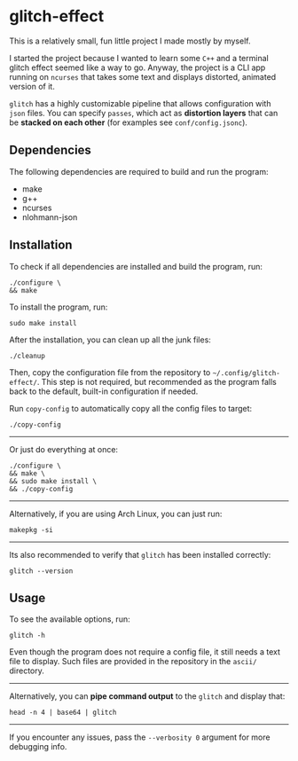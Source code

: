 # glitch-effect
This is a relatively small, fun little project I made mostly by myself.

I started the project because I wanted to learn some `C++` and a terminal
glitch effect seemed like a way to go.
Anyway, the project is a CLI app running on `ncurses` that takes some text
and displays distorted, animated version of it.

`glitch` has a highly customizable pipeline that allows configuration with
`json` files. You can specify `passes`, which act as **distortion layers** that
can be **stacked on each other** (for examples see `conf/config.jsonc`).


## Dependencies
The following dependencies are required to build and run the program:

* make
* g++
* ncurses
* nlohmann-json


## Installation
To check if all dependencies are installed and build the program, run: 
```
./configure \
&& make
```

To install the program, run:
```
sudo make install
```

After the installation, you can clean up all the junk files:
```
./cleanup
```

Then, copy the configuration file from the repository to
`~/.config/glitch-effect/`. This step is not required, but recommended as the
program falls back to the default, built-in configuration if needed.

Run `copy-config` to automatically copy all the config files to target:
```
./copy-config
```

---

Or just do everything at once:
```
./configure \
&& make \
&& sudo make install \
&& ./copy-config
```

---

Alternatively, if you are using Arch Linux, you can just run:
```
makepkg -si
```

---

Its also recommended to verify that `glitch` has been installed correctly:
```
glitch --version
```


## Usage
To see the available options, run:
```
glitch -h
```

Even though the program does not require a config file, it still needs a text
file to display. Such files are provided in the repository in the `ascii/`
directory.

---

Alternatively, you can **pipe command output** to the `glitch` and display that:
```
head -n 4 | base64 | glitch
```

---

If you encounter any issues, pass the `--verbosity 0` argument for more debugging info.
